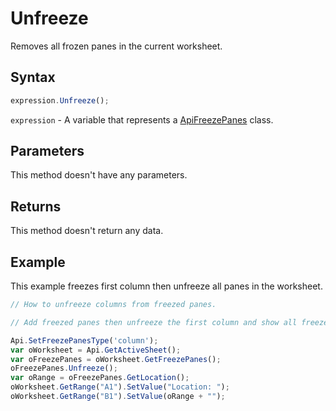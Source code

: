 # Unfreeze

Removes all frozen panes in the current worksheet.

## Syntax

```javascript
expression.Unfreeze();
```

`expression` - A variable that represents a [ApiFreezePanes](../ApiFreezePanes.md) class.

## Parameters

This method doesn't have any parameters.

## Returns

This method doesn't return any data.

## Example

This example freezes first column then unfreeze all panes in the worksheet.

```javascript editor-xlsx
// How to unfreeze columns from freezed panes.

// Add freezed panes then unfreeze the first column and show all freezed ones' location to prove it.

Api.SetFreezePanesType('column');
var oWorksheet = Api.GetActiveSheet();
var oFreezePanes = oWorksheet.GetFreezePanes();
oFreezePanes.Unfreeze();
var oRange = oFreezePanes.GetLocation();
oWorksheet.GetRange("A1").SetValue("Location: ");
oWorksheet.GetRange("B1").SetValue(oRange + "");
```

